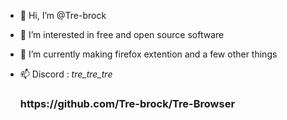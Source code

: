 - 👋 Hi, I’m @Tre-brock
- 👀 I’m interested in free and open source software
- 🌱 I’m currently making firefox extention and a few other things
- 📫 Discord : _tre_tre_tre_

  <h3>https://github.com/Tre-brock/Tre-Browser</h3>
